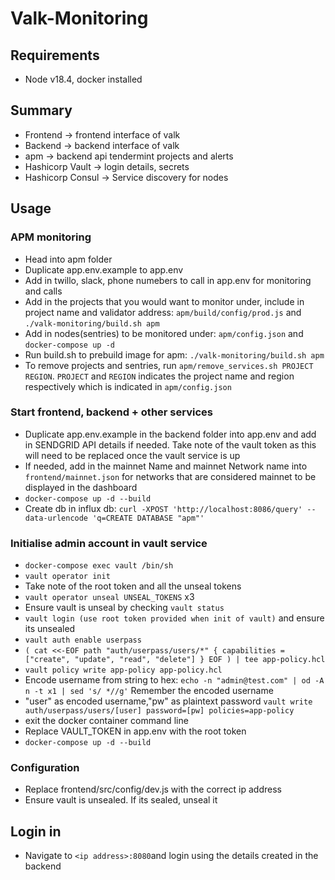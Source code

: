 # Valk-Monitoring

## Requirements
- Node v18.4, docker installed

## Summary 
- Frontend -> frontend interface of valk
- Backend -> backend interface of valk
- apm -> backend api tendermint projects and alerts
- Hashicorp Vault -> login details, secrets
- Hashicorp Consul -> Service discovery for nodes

## Usage

### APM monitoring
- Head into apm folder
- Duplicate app.env.example to app.env
- Add in twillo, slack, phone numebers to call in app.env for monitoring and calls
- Add in the projects that you would want to monitor under, include in project name and validator address: `apm/build/config/prod.js` and `./valk-monitoring/build.sh apm`
- Add in nodes(sentries) to be monitored under: `apm/config.json` and `docker-compose up -d`
- Run build.sh to prebuild image for apm: `./valk-monitoring/build.sh apm`
- To remove projects and sentries, run `apm/remove_services.sh PROJECT REGION`. `PROJECT` and `REGION` indicates the project name and region respectively which is indicated in `apm/config.json`

### Start frontend, backend + other services
- Duplicate app.env.example in the backend folder into app.env and add in SENDGRID API details if needed. Take note of the vault token as this will need to be replaced once the vault service is up
- If needed, add in the mainnet Name and mainnet Network name into `frontend/mainnet.json` for networks that are considered mainnet to be displayed in the dashboard
- `docker-compose up -d --build`
- Create db in influx db: `curl -XPOST 'http://localhost:8086/query' --data-urlencode 'q=CREATE DATABASE "apm"'`

### Initialise admin account in vault service 
- `docker-compose exec vault /bin/sh`
- `vault operator init`
- Take note of the root token and all the unseal tokens
- `vault operator unseal UNSEAL_TOKENS` x3
- Ensure vault is unseal by checking `vault status`
- `vault login (use root token provided when init of vault)` and ensure its unsealed 
- `vault auth enable userpass`
- `(
cat <<-EOF
path "auth/userpass/users/*" {
  capabilities = ["create", "update", "read", "delete"]
}
EOF
) | tee app-policy.hcl`
- `vault policy write app-policy app-policy.hcl`
- Encode username from string to hex: `echo -n "admin@test.com" | od -A n -t x1 | sed 's/ *//g'` Remember the encoded username
- "user" as encoded username,"pw" as plaintext password `vault write auth/userpass/users/[user] password=[pw] policies=app-policy`
- exit the docker container command line
- Replace VAULT_TOKEN in app.env with the root token
- `docker-compose up -d --build`

### Configuration
- Replace frontend/src/config/dev.js with the correct ip address
- Ensure vault is unsealed. If its sealed, unseal it


## Login in
- Navigate to `<ip address>:8080`and login using the details created in the backend


